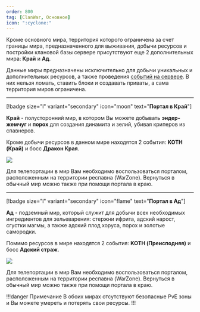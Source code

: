 ```yaml
---
order: 800
tag: [ClanWar, Основное]
icon: ":cyclone:"
---
```


Кроме основного мира, территория которого ограничена за счет границы мира, предназначенного для выживания, добычи ресурсов и постройки клановой базы сервере присутствуют еще 2 дополнительных мира: **Край** и **Ад**. 

Данные миры предназначены исключительно для добычи уникальных и дополнительных ресурсов, а также проведения [событий на сервере](https://wiki.warmine.ru/minigames/clanwar/события/основное/). В них нельзя ломать, ставить блоки и создавать приваты, а сама территория миров ограничена. 

------------

[!badge size="l" variant="secondary" icon="moon" text="**Портал в Край**"]

**Край** - полусторонний мир, в котором Вы можете добывать **эндер-жемчуг** и **порох** для создания динамита и зелий, убивая криперов из спавнеров. 

Кроме добычи ресурсов в данном мире находятся 2 события: **KOTH (Край)** и босс **Дракон Края**.

![](https://imgur.com/NecIv8r.png)

Для телепортации в мир Вам необходимо воспользоваться порталом, расположенным на территории респавна (WarZone). Вернуться в обычный мир можно также при помощи портала в краю. 

------------

[!badge size="l" variant="secondary" icon="flame" text="**Портал в Ад**"]

**Ад** - подземный мир, который служит для добычи всех необходимых ингредиентов для зельеварения: стержни ифрита, адский нарост, сгустки магмы, а также адский плод хоруса, порох и золотые самородки.

Помимо ресурсов в мире находятся 2 события: **KOTH (Преисподняя)** и босс **Адский страж**.

![](https://imgur.com/Z2ewLqH.png)

Для телепортации в мир Вам необходимо воспользоваться порталом, расположенным на территории респавна (WarZone). Вернуться в обычный мир можно также при помощи портала в краю.

!!!danger Примечание
В обоих мирах отсутствуют безопасные PvE зоны и Вы можете умереть и потерять свои ресурсы. 
!!! 
